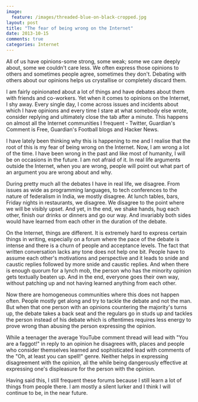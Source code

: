 ```yaml
---
image:
  feature: /images/threaded-blue-on-black-cropped.jpg
layout: post
title: "The fear of being wrong on the Internet"
date: 2013-10-15
comments: true
categories: Internet
---
```

All of us have opinions-some strong, some weak; some we care deeply about, some we couldn't care less. We often express those opinions to others and sometimes people agree, sometimes they don't. Debating with others about our opinions helps us crystallise or completely discard them.

I am fairly opinionated about a lot of things and have debates about them with friends and co-workers. Yet when it comes to opinions on the Internet, I shy away. Every single day, I come across issues and incidents about which I have opinions and every time I stare at what somebody else wrote, consider replying and ultimately close the tab after a minute. This happens on almost all the Internet communities I frequent - Twitter, Guardian's Comment is Free, Guardian's Football blogs and Hacker News.

I have lately been thinking why this is happening to me and I realise that the root of this is my fear of being wrong on the Internet. Now, I am wrong a lot of the time. I have been wrong in the past and like most of humanity, I will be on occasions in the future. I am not afraid of it. In real life arguments outside the Internet, when you are wrong, people will point out what part of an argument you are wrong about and why.

During pretty much all the debates I have in real life, we disagree. From issues as wide as programming languages, to tech conferences to the nature of federalism in India, we mostly disagree. At lunch tables, bars, Friday nights in restaurants, we disagree. We disagree to the point where we will be visibly upset. And yet, in the end, we shake hands, hug each other, finish our drinks or dinners and go our way. And invariably both sides would have learned from each other in the duration of the debate.

On the Internet, things are different. It is extremely hard to express certain things in writing, especially on a forum where the pace of the debate is intense and there is a churn of people and acceptance levels. The fact that written conversation lacks any tone does not help one bit. People have to assume each other's motivations and perspective and it leads to snide and caustic replies followed by more snide and caustic replies. And when there is enough quorum for a lynch mob, the person who has the minority opinion gets textually beaten up. And in the end, everyone goes their own way, without patching up and not having learned anything from each other.

Now there are homogeneous communities where this does not happen often. People mostly get along and try to tackle the debate and not the man. But when that one person with an opinions countering the majority's turns up, the debate takes a back seat and the regulars go in studs up and tackles the person instead of his debate which is oftentimes requires less energy to prove wrong than abusing the person expressing the opinion.

While a teenager the average YouTube comment thread will lead with "You are a faggot!" in reply to an opinion he disagrees with, places and people who consider themselves learned and sophisticated lead with comments of the "Oh, at least you can spell!" genre. Neither helps in expressing disagreement with the opinion, all the while being dangerously effective at expressing one's displeasure for the person with the opinion.

Having said this, I still frequent these forums because I still learn a lot of things from people there. I am mostly a silent lurker and I think I will continue to be, in the near future.